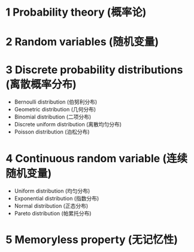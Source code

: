 # 1 Probability theory (概率论)
# 2 Random variables (随机变量)
# 3 Discrete probability distributions (离散概率分布)
- Bernoulli distribution (伯努利分布)
- Geometric distribution (几何分布)
- Binomial distribution (二项分布)
- Discrete uniform distribution (离散均匀分布)
- Poisson distribution (泊松分布)
# 4 Continuous random variable (连续随机变量)
- Uniform distribution (均匀分布)
- Exponential distribution (指数分布)
- Normal distribution (正态分布)
- Pareto distribution (帕累托分布)
# 5 Memoryless property (无记忆性)